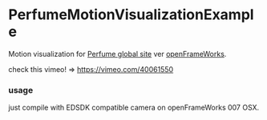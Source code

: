 # PerfumeMotionVisualizationExample #
Motion visualization for [Perfume global site](http://perfume-global.com/ "Perfume global site") ver [openFrameWorks](http://www.openframeworks.cc/ "openFrameWorks").


check this vimeo! => https://vimeo.com/40061550

### usage ###
just compile with EDSDK compatible camera on openFrameWorks 007 OSX.

